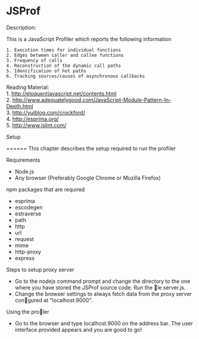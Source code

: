 JSProf
======

Description:

This is a JavaScript Profiler which reports the following information

	1. Execution times for individual functions
	2. Edges between caller and callee functions
	3. Frequency of calls
	4. Reconstruction of the dynamic call paths
	5. Identification of hot paths
	6. Tracking sources/causes of asynchronous callbacks

Reading Material: <br>
	1. http://eloquentjavascript.net/contents.html <br>
	2. http://www.adequatelygood.com/JavaScript-Module-Pattern-In-Depth.html <br>
	3. http://yuiblog.com/crockford/ <br>
	4. http://esprima.org/ <br>
	5. http://www.jslint.com/ <br>


Setup

======
This chapter describes the setup required to run the profiler

Requirements
* Node.js
* Any browser (Preferably Google Chrome or Mozilla Firefox)

npm packages that are required
* esprima
* escodegen
* estraverse
* path
* http
* url
* request
* mime
* http-proxy
* express

Steps to setup proxy server
* Go to the nodejs command prompt and change the directory to the one
where you have stored the JSProf source code. Run the le server.js.
* Change the browser settings to always fetch data from the proxy server
congured at "localhost:9000".

Using the proler
* Go to the browser and type localhost:9000 on the address bar. The user
interface provided appears and you are good to go!